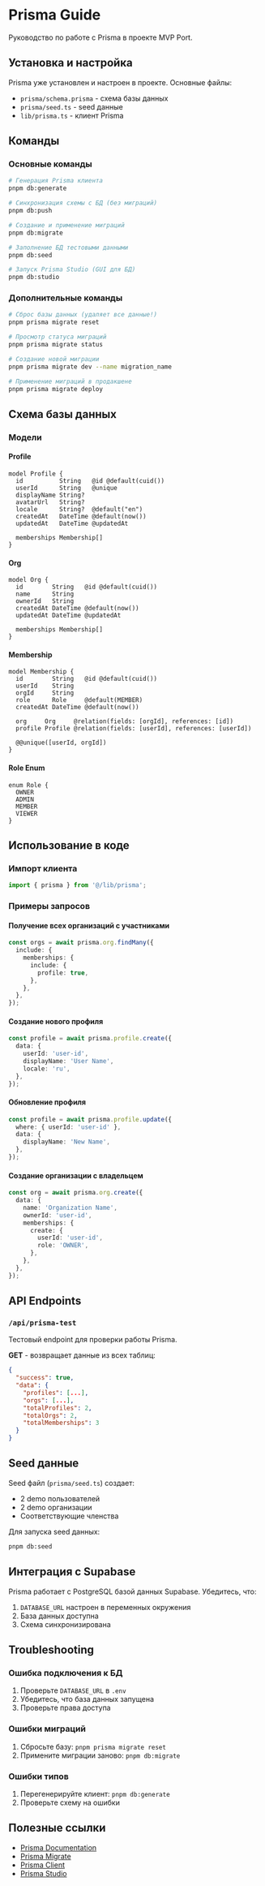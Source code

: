 # Prisma Guide

Руководство по работе с Prisma в проекте MVP Port.

## Установка и настройка

Prisma уже установлен и настроен в проекте. Основные файлы:

- `prisma/schema.prisma` - схема базы данных
- `prisma/seed.ts` - seed данные
- `lib/prisma.ts` - клиент Prisma

## Команды

### Основные команды

```bash
# Генерация Prisma клиента
pnpm db:generate

# Синхронизация схемы с БД (без миграций)
pnpm db:push

# Создание и применение миграций
pnpm db:migrate

# Заполнение БД тестовыми данными
pnpm db:seed

# Запуск Prisma Studio (GUI для БД)
pnpm db:studio
```

### Дополнительные команды

```bash
# Сброс базы данных (удаляет все данные!)
pnpm prisma migrate reset

# Просмотр статуса миграций
pnpm prisma migrate status

# Создание новой миграции
pnpm prisma migrate dev --name migration_name

# Применение миграций в продакшене
pnpm prisma migrate deploy
```

## Схема базы данных

### Модели

#### Profile

```prisma
model Profile {
  id          String   @id @default(cuid())
  userId      String   @unique
  displayName String?
  avatarUrl   String?
  locale      String?  @default("en")
  createdAt   DateTime @default(now())
  updatedAt   DateTime @updatedAt

  memberships Membership[]
}
```

#### Org

```prisma
model Org {
  id        String   @id @default(cuid())
  name      String
  ownerId   String
  createdAt DateTime @default(now())
  updatedAt DateTime @updatedAt

  memberships Membership[]
}
```

#### Membership

```prisma
model Membership {
  id        String   @id @default(cuid())
  userId    String
  orgId     String
  role      Role     @default(MEMBER)
  createdAt DateTime @default(now())

  org     Org     @relation(fields: [orgId], references: [id])
  profile Profile @relation(fields: [userId], references: [userId])

  @@unique([userId, orgId])
}
```

#### Role Enum

```prisma
enum Role {
  OWNER
  ADMIN
  MEMBER
  VIEWER
}
```

## Использование в коде

### Импорт клиента

```typescript
import { prisma } from '@/lib/prisma';
```

### Примеры запросов

#### Получение всех организаций с участниками

```typescript
const orgs = await prisma.org.findMany({
  include: {
    memberships: {
      include: {
        profile: true,
      },
    },
  },
});
```

#### Создание нового профиля

```typescript
const profile = await prisma.profile.create({
  data: {
    userId: 'user-id',
    displayName: 'User Name',
    locale: 'ru',
  },
});
```

#### Обновление профиля

```typescript
const profile = await prisma.profile.update({
  where: { userId: 'user-id' },
  data: {
    displayName: 'New Name',
  },
});
```

#### Создание организации с владельцем

```typescript
const org = await prisma.org.create({
  data: {
    name: 'Organization Name',
    ownerId: 'user-id',
    memberships: {
      create: {
        userId: 'user-id',
        role: 'OWNER',
      },
    },
  },
});
```

## API Endpoints

### `/api/prisma-test`

Тестовый endpoint для проверки работы Prisma.

**GET** - возвращает данные из всех таблиц:

```json
{
  "success": true,
  "data": {
    "profiles": [...],
    "orgs": [...],
    "totalProfiles": 2,
    "totalOrgs": 2,
    "totalMemberships": 3
  }
}
```

## Seed данные

Seed файл (`prisma/seed.ts`) создает:

- 2 demo пользователей
- 2 demo организации
- Соответствующие членства

Для запуска seed данных:

```bash
pnpm db:seed
```

## Интеграция с Supabase

Prisma работает с PostgreSQL базой данных Supabase. Убедитесь, что:

1. `DATABASE_URL` настроен в переменных окружения
2. База данных доступна
3. Схема синхронизирована

## Troubleshooting

### Ошибка подключения к БД

1. Проверьте `DATABASE_URL` в `.env`
2. Убедитесь, что база данных запущена
3. Проверьте права доступа

### Ошибки миграций

1. Сбросьте базу: `pnpm prisma migrate reset`
2. Примените миграции заново: `pnpm db:migrate`

### Ошибки типов

1. Перегенерируйте клиент: `pnpm db:generate`
2. Проверьте схему на ошибки

## Полезные ссылки

- [Prisma Documentation](https://www.prisma.io/docs)
- [Prisma Migrate](https://www.prisma.io/docs/concepts/components/prisma-migrate)
- [Prisma Client](https://www.prisma.io/docs/concepts/components/prisma-client)
- [Prisma Studio](https://www.prisma.io/docs/concepts/tools/prisma-studio)
